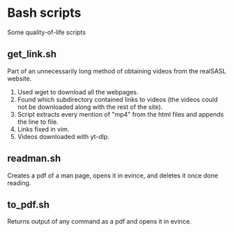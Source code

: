 # Bash scripts
Some quality-of-life scripts

## get_link.sh

Part of an unnecessarily long method of obtaining videos from the realSASL website.
1. Used wget to download all the webpages.
2. Found which subdirectory contained links to videos (the videos could not be downloaded along with the rest of the site). 
3. Script extracts every mention of "mp4" from the html files and appends the line to file.
4. Links fixed in vim.
5. Videos downloaded with yt-dlp.

## readman.sh

Creates a pdf of a man page, opens it in evince, and deletes it once done reading.

## to_pdf.sh

Returns output of any command as a pdf and opens it in evince.


